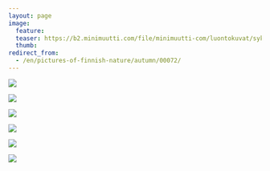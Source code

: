 ```yaml
---
layout: page
image:
  feature:
  teaser: https://b2.minimuutti.com/file/minimuutti-com/luontokuvat/syksy/2/DS29623-245px.jpg
  thumb:
redirect_from:
  - /en/pictures-of-finnish-nature/autumn/00072/
---
```


![](https://b2.minimuutti.com/file/minimuutti-com/luontokuvat/syksy/2/DS33597-800px.jpg)

![](https://b2.minimuutti.com/file/minimuutti-com/luontokuvat/syksy/2/DS29620-800px.jpg)

![](https://b2.minimuutti.com/file/minimuutti-com/luontokuvat/syksy/2/DS29621-800px.jpg)

![](https://b2.minimuutti.com/file/minimuutti-com/luontokuvat/syksy/2/DS29623-800px.jpg)

![](https://b2.minimuutti.com/file/minimuutti-com/luontokuvat/syksy/2/DS29678-800px.jpg)

![](https://b2.minimuutti.com/file/minimuutti-com/luontokuvat/syksy/2/DS29684-800px.jpg)